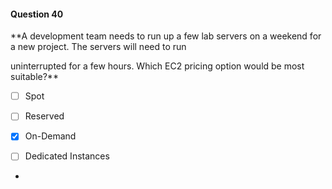 #### Question  40


**A development team needs to run up a few lab servers on a weekend for a new project. The servers will need to run

uninterrupted for a few hours. Which EC2 pricing option would be most suitable?**


- [ ] Spot


- [ ] Reserved


- [x] On-Demand


- [ ] Dedicated Instances


*